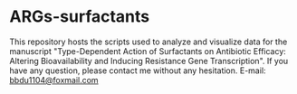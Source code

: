 # ARGs-surfactants
This repository hosts the scripts used to analyze and visualize data for the manuscript "Type-Dependent Action of Surfactants on Antibiotic Efficacy: Altering Bioavailability and Inducing Resistance Gene Transcription".
If you have any question, please contact me without any hesitation. E-mail: bbdu1104@foxmail.com
